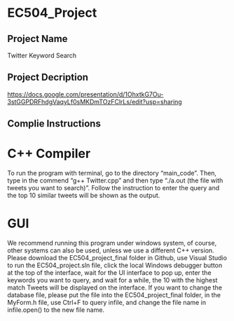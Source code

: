 # EC504_Project
 
## Project Name
Twitter Keyword Search

## Project Decription
https://docs.google.com/presentation/d/1OhxtkG7Ou-3stGGPDRFhdgVaqyLf0sMKDmTOzFClrLs/edit?usp=sharing

## Complie Instructions
# C++ Compiler
To run the program with terminal, go to the directory “main_code”. Then, type in the commend “g++ Twitter.cpp” and then type “./a.out (the file with tweets you want to search)”. Follow the instruction to enter the query and the top 10 similar tweets will be shown as the output.
# GUI
We recommend running this program under windows system, of course, other systems can also be used, unless we use a different C++ version. Please download the EC504_project_final folder in Github, use Visual Studio to run the EC504_project.sln file, click the local Windows debugger button at the top of the interface, wait for the UI interface to pop up, enter the keywords you want to query, and wait for a while, the 10 with the highest match Tweets will be displayed on the interface. If you want to change the database file, please put the file into the EC504_project_final folder, in the MyForm.h file, use Ctrl+F to query infile, and change the file name in infile.open() to the new file name.

